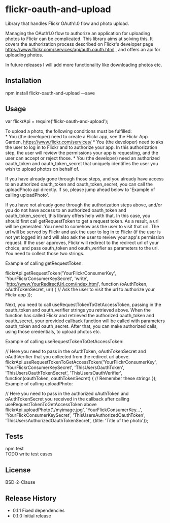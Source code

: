flickr-oauth-and-upload
=======================

Library that handles Flickr OAuth1.0 flow and photo upload.  
  
Managing the OAuth1.0 flow to authorize an application for uploading photos to Flickr can be complicated. This library aims at solving this. It covers the authorization process described on Flickr's developer page https://www.flickr.com/services/api/auth.oauth.html , and offers an api for uploading photos.  
  
In future releases I will add more functionality like downloading photos etc.
  
## Installation

  npm install flickr-oauth-and-upload --save

## Usage

  var flickrApi = require('flickr-oauth-and-upload');  
  
  To upload a photo, the following conditions must be fulfilled:  
    * You (the developer) need to create a Flickr app, see the Flickr App Garden, https://www.flickr.com/services/
    * You (the developer) need to aks the user to log in to Flickr and to authorize your app. In this authorization step, the user will review the permissions your app is requesting, and the user can accept or reject those.
    * You (the developer) need an authorized oauth_token and oauth_token_secret that uniquely identifies the user you wish to upload photos on behalf of.
  
  If you have already gone through those steps, and you already have access to an authorized oauth_token and oauth_token_secret, you can call the uploadPhoto api directly. If so, please jump ahead below to 'Example of calling uploadPhoto'. 
  
  If you have not already gone through the authorization steps above, and/or you do not have access to an authorized oauth_token and oauth_token_secret, this library offers help with that. In this case, you should first call getRequestToken to get a request token. As a result, a url will be generated. You need to somehow ask the user to visit that url. The url will be served by Flickr and ask the user to log in to Flickr (if the user is not yet logged in) and will also ask the user to review your app's permission request. If the user approves, Flickr will redirect to the redirect url of your choice, and pass oauth_token and oauth_verifier as parameters to the url. You need to collect those two strings.  
  
  Example of calling getRequestToken:  
  
  flickrApi.getRequestToken('YourFlickrConsumerKey', 'YourFlickrConsumerKeySecret',
                            'write', 'http://www.YourRedirectUrl.com/index.html',
                            function (oAuthToken, oAuthTokenSecret, url) {
                              // Ask the user to visit the url to authorize your Flickr app
                            });
  
  Next, you need to call useRequestTokenToGetAccessToken, passing in the oauth_token and oauth_verifier strings you retrieved above. When the function has called Flickr and retrieved the authorized oauth_token and oauth_secret, your provided callback function will be called with parameters oauth_token and oauth_secret. After that, you can make authorized calls, using those credentials, to upload photos etc.
  
  Example of calling useRequestTokenToGetAccessToken:

  // Here you need to pass in the oAuthToken, oAuthTokenSecret and oAuthVerifier that you collected from the redirect url above.  
  flickrApi.useRequestTokenToGetAccessToken('YourFlickrConsumerKey', 'YourFlickrConsumerKeySecret',
                                            'ThisUsersOauthToken', 'ThisUsersOauthTokenSecret',
                                            'ThisUsersOauthVerifier',
                                            function(oauthToken, oauthTokenSecret) {
                                              // Remember these strings
                                            });
  Example of calling uploadPhoto:  

  // Here you need to pass in the authorized oAuthToken and oAuthTokenSecret you received in the callback after calling useRequestTokenToGetAccessToken above  
  flickrApi.uploadPhoto('./myimage.jpg',
                        'YourFlickConsumerKey...', 'YourFlickConsumerKeySecret',
                        'ThisUsersAuthorizedOauthToken', 'ThisUsersAuthorizedOauthTokenSecret',
                        {title: 'Title of the photo'});
  
## Tests

  npm test  
  TODO write test cases

## License

  BSD-2-Clause

## Release History

* 0.1.1 Fixed dependencies
* 0.1.0 Initial release

